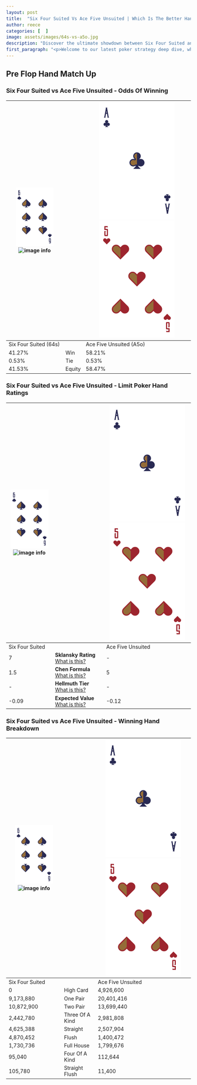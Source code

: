 ```yaml
---
layout: post
title:  "Six Four Suited Vs Ace Five Unsuited | Which Is The Better Hand In Poker? A Complete Guide"
author: reece
categories: [  ]
image: assets/images/64s-vs-a5o.jpg
description: "Discover the ultimate showdown between Six Four Suited and Ace Five Unsuited in poker! Uncover the odds, strategies, and scenarios where one hand triumphs over the other. Get ready to up your poker game with this thrilling analysis."
first_paragraph: "<p>Welcome to our latest poker strategy deep dive, where we're pitting two distinct hands against each other in a high-stakes showdown: Six Four Suited vs Ace Five Unsuited.</p><p>In the dynamic world of poker, every decision counts, and knowing which hand holds the upper hand is key to your success at the table.</p><p>In this article, we'll dissect these two hands, explore the scenarios where one dominates the other, and equip you with the knowledge to make strategic choices that can tip the odds in your favor.</p><p>Get ready to unravel the intriguing dynamics of these poker hands and elevate your game to new heights.</p>"
---
```




[comment]: # (sp0)

## Pre Flop Hand Match Up

<div class="table hand-ratings" markdown="1"> 



### Six Four Suited vs Ace Five Unsuited - Odds Of Winning


    
| ![image info](assets/images/hand1/6.png) ![image info](assets/images/hand1/4s.png) |  | ![image info](assets/images/hand2/A.png) ![image info](assets/images/hand2/5o.png) |
| -------- | -------- | -------- |
| Six Four Suited (64s) |  | Ace Five Unsuited (A5o) |
| 41.27% | Win | 58.21% |
| 0.53% | Tie | 0.53% |
| 41.53% | Equity | 58.47% |




[comment]: # (sp1)



### Six Four Suited vs Ace Five Unsuited - Limit Poker Hand Ratings


    
| ![image info](assets/images/hand1/6.png) ![image info](assets/images/hand1/4s.png) |  | ![image info](assets/images/hand2/A.png) ![image info](assets/images/hand2/5o.png) |
| -------- | -------- | -------- |
| Six Four Suited |  | Ace Five Unsuited |
| 7 | **Sklansky Rating** [What is this?](/sklansky-rating-explained) | - |
| 1.5 | **Chen Formula** [What is this?](/chen-formula-explained) | 5 |
| - | **Hellmuth Tier** [What is this?](/Hellmuth-tier-explained) | - |
| -0.09 | **Expected Value** [What is this?](/expected-value-explained) | -0.12 |




[comment]: # (sp2)



### Six Four Suited vs Ace Five Unsuited - Winning Hand Breakdown


    
| ![image info](assets/images/hand1/6.png) ![image info](assets/images/hand1/4s.png) |  | ![image info](assets/images/hand2/A.png) ![image info](assets/images/hand2/5o.png) |
| -------- | -------- | -------- |
| Six Four Suited |  | Ace Five Unsuited |
| 0 | High Card | 4,926,600 |
| 9,173,880 | One Pair | 20,401,416 |
| 10,872,900 | Two Pair | 13,699,440 |
| 2,442,780 | Three Of A Kind | 2,981,808 |
| 4,625,388 | Straight | 2,507,904 |
| 4,870,452 | Flush | 1,400,472 |
| 1,730,736 | Full House | 1,799,676 |
| 95,040 | Four Of A Kind | 112,644 |
| 105,780 | Straight Flush | 11,400 |




[comment]: # (sp3)



</div>

[comment]: # (sp4)



[comment]: # (sp5)

